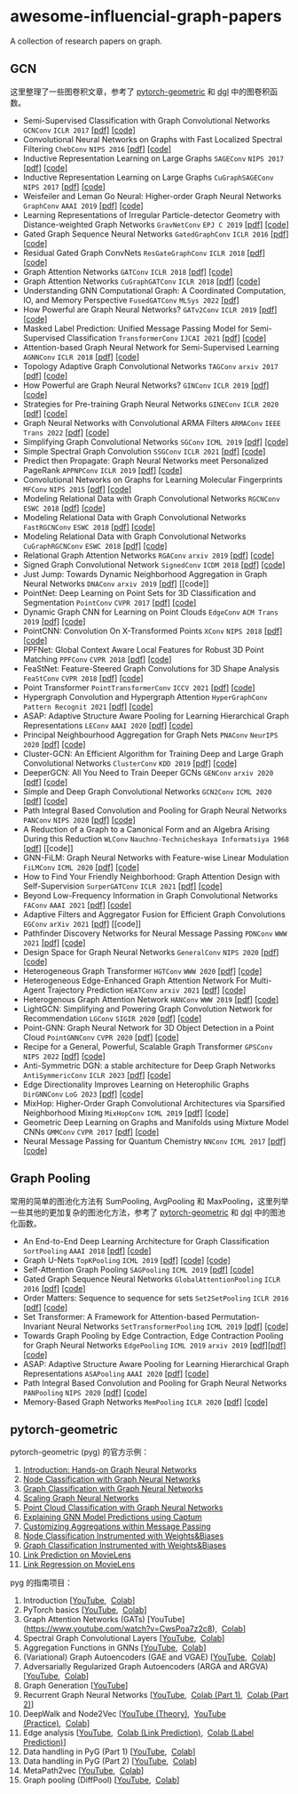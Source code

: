 # awesome-influencial-graph-papers

A collection of research papers on graph.

## GCN

这里整理了一些图卷积文章，参考了 [pytorch-geometric](https://pytorch-geometric.readthedocs.io/en/latest/modules/nn.html#pooling-layers) 和 [dgl](https://docs.dgl.ai/api/python/nn-pytorch.html#global-pooling-layers) 中的图卷积函数。
- Semi-Supervised Classification with Graph Convolutional Networks `GCNConv` `ICLR 2017` [\[pdf\]](https://arxiv.org/pdf/1609.02907.pdf) [\[code\]](https://github.com/tkipf/pygcn)
- Convolutional Neural Networks on Graphs with Fast Localized Spectral Filtering `ChebConv` `NIPS 2016` [\[pdf\]](https://arxiv.org/pdf/1606.09375.pdf) [\[code\]](https://github.com/mdeff/cnn_graph)
- Inductive Representation Learning on Large Graphs `SAGEConv` `NIPS 2017` [\[pdf\]](https://arxiv.org/pdf/1706.02216.pdf) [\[code\]](https://github.com/williamleif/GraphSAGE)
- Inductive Representation Learning on Large Graphs `CuGraphSAGEConv` `NIPS 2017` [\[pdf\]](https://arxiv.org/pdf/1706.02216.pdf) [\[code\]](https://github.com/williamleif/GraphSAGE)
- Weisfeiler and Leman Go Neural: Higher-order Graph Neural Networks `GraphConv` `AAAI 2019` [\[pdf\]](https://arxiv.org/pdf/1810.02244.pdf) [\[code\]](https://github.com/chrsmrrs/k-gnn)
- Learning Representations of Irregular Particle-detector Geometry with Distance-weighted Graph Networks `GravNetConv` `EPJ C 2019` [\[pdf\]](https://arxiv.org/pdf/1902.07987.pdf) [\[code\]](https://github.com/jkiesele/caloGraphNN)
- Gated Graph Sequence Neural Networks `GatedGraphConv` `ICLR 2016` [\[pdf\]](https://arxiv.org/pdf/1511.05493.pdf) [\[code\]](https://github.com/dmlc/dgl/tree/master/examples/pytorch/ggnn)
- Residual Gated Graph ConvNets `ResGateGraphConv` `ICLR 2018` [\[pdf\]](https://arxiv.org/pdf/1711.07553.pdf) [\[code\]](https://github.com/xbresson/spatial_graph_convnets)
- Graph Attention Networks `GATConv` `ICLR 2018` [\[pdf\]](https://arxiv.org/pdf/1710.10903.pdf) [\[code\]](https://github.com/PetarV-/GAT)
- Graph Attention Networks `CuGraphGATConv` `ICLR 2018` [\[pdf\]](https://arxiv.org/pdf/1710.10903.pdf) [\[code\]](https://github.com/PetarV-/GAT)
- Understanding GNN Computational Graph: A Coordinated Computation, IO, and Memory Perspective `FusedGATConv` `MLSys 2022` [\[pdf\]](https://arxiv.org/abs/2110.09524)
- How Powerful are Graph Neural Networks? `GATv2Conv` `ICLR 2019` [\[pdf\]](https://arxiv.org/pdf/1810.00826.pdf) [\[code\]](https://github.com/weihua916/powerful-gnns)
- Masked Label Prediction: Unified Message Passing Model for Semi-Supervised Classification `TransformerConv` `IJCAI 2021` [\[pdf\]](https://arxiv.org/pdf/2009.03509.pdf) [\[code\]](https://github.com/PaddlePaddle/PGL/tree/main/ogb_examples/nodeproppred/unimp)
- Attention-based Graph Neural Network for Semi-Supervised Learning `AGNNConv` `ICLR 2018` [\[pdf\]](https://arxiv.org/pdf/1803.03735.pdf) [\[code\]](https://github.com/dawnranger/pytorch-AGNN)
- Topology Adaptive Graph Convolutional Networks `TAGConv` `arxiv 2017` [\[pdf\]](https://arxiv.org/pdf/1710.10370.pdf) [\[code\]](https://github.com/dmlc/dgl/tree/master/examples/pytorch/tagcn)
- How Powerful are Graph Neural Networks? `GINConv` `ICLR 2019` [\[pdf\]](https://arxiv.org/pdf/1810.00826.pdf) [\[code\]](https://github.com/weihua916/powerful-gnns)
- Strategies for Pre-training Graph Neural Networks `GINEConv` `ICLR 2020` [\[pdf\]](https://arxiv.org/pdf/1905.12265.pdf) [\[code\]](https://github.com/snap-stanford/pretrain-gnns/)
- Graph Neural Networks with Convolutional ARMA Filters `ARMAConv` `IEEE Trans 2022` [\[pdf\]](https://arxiv.org/pdf/1901.01343.pdf) [\[code\]](https://github.com/dmlc/dgl/tree/master/examples/pytorch/arma)
- Simplifying Graph Convolutional Networks `SGConv` `ICML 2019` [\[pdf\]](https://arxiv.org/pdf/1902.07153.pdf) [\[code\]](https://github.com/Tiiiger/SGC)
- Simple Spectral Graph Convolution `SSGConv` `ICLR 2021` [\[pdf\]](https://openreview.net/pdf?id=CYO5T-YjWZV) [\[code\]](https://github.com/allenhaozhu/SSGC)
- Predict then Propagate: Graph Neural Networks meet Personalized PageRank `APPNPConv` `ICLR 2019` [\[pdf\]](https://arxiv.org/pdf/1810.05997.pdf) [\[code\]](https://github.com/gasteigerjo/ppnp)
- Convolutional Networks on Graphs for Learning Molecular Fingerprints `MFConv` `NIPS 2015` [\[pdf\]](https://arxiv.org/pdf/1509.09292.pdf) [\[code\]](https://github.com/HIPS/neural-fingerprint)
- Modeling Relational Data with Graph Convolutional Networks `RGCNConv` `ESWC 2018` [\[pdf\]](https://arxiv.org/pdf/1703.06103.pdf) [\[code\]](https://github.com/tkipf/relational-gcn)
- Modeling Relational Data with Graph Convolutional Networks `FastRGCNConv` `ESWC 2018` [\[pdf\]](https://arxiv.org/pdf/1703.06103.pdf) [\[code\]](https://github.com/tkipf/relational-gcn)
- Modeling Relational Data with Graph Convolutional Networks `CuGraphRGCNConv` `ESWC 2018` [\[pdf\]](https://arxiv.org/pdf/1703.06103.pdf) [\[code\]](https://github.com/tkipf/relational-gcn)
- Relational Graph Attention Networks `RGAConv` `arxiv 2019` [\[pdf\]](https://arxiv.org/abs/1904.05811) [\[code\]](https://github.com/Cartus/AGGCN)
- Signed Graph Convolutional Network `SignedConv` `ICDM 2018` [\[pdf\]](https://arxiv.org/pdf/1808.06354.pdf) [\[code\]](https://github.com/benedekrozemberczki/SGCN)
- Just Jump: Towards Dynamic Neighborhood Aggregation in Graph Neural Networks `DNAConv` `arxiv 2019` [\[pdf\]](https://arxiv.org/abs/1904.04849) [\[code\]]
- PointNet: Deep Learning on Point Sets for 3D Classification and Segmentation `PointConv` `CVPR 2017` [\[pdf\]](https://arxiv.org/pdf/1612.00593.pdf) [\[code\]](https://github.com/charlesq34/pointnet)
- Dynamic Graph CNN for Learning on Point Clouds `EdgeConv` `ACM Trans 2019` [\[pdf\]](https://arxiv.org/pdf/1801.07829.pdf) [\[code\]](https://github.com/WangYueFt/dgcnn)
- PointCNN: Convolution On X-Transformed Points `XConv` `NIPS 2018` [\[pdf\]](https://arxiv.org/pdf/1801.07791.pdf) [\[code\]](https://github.com/yangyanli/PointCNN)
- PPFNet: Global Context Aware Local Features for Robust 3D Point Matching `PPFConv` `CVPR 2018` [\[pdf\]](https://arxiv.org/pdf/1802.02669.pdf) [\[code\]](https://github.com/vinits5/learning3d)
- FeaStNet: Feature-Steered Graph Convolutions for 3D Shape Analysis `FeaStConv` `CVPR 2018` [\[pdf\]](https://arxiv.org/abs/1706.05206) [\[code\]](https://github.com/nitika-verma/FeaStNet)
- Point Transformer `PointTransformerConv` `ICCV 2021` [\[pdf\]](https://arxiv.org/abs/2012.09164) [\[code\]](https://github.com/yangyanli/PointCNN)
- Hypergraph Convolution and Hypergraph Attention `HyperGraphConv` `Pattern Recognit 2021` [\[pdf\]](https://arxiv.org/abs/1901.08150) [\[code\]](https://github.com/pyg-team/pytorch_geometric/blob/master/torch_geometric/nn/conv/hypergraph_conv.py)
- ASAP: Adaptive Structure Aware Pooling for Learning Hierarchical Graph Representations `LEConv` `AAAI 2020` [\[pdf\]](https://arxiv.org/abs/1911.07979) [\[code\]](https://github.com/malllabiisc/ASAP)
- Principal Neighbourhood Aggregation for Graph Nets `PNAConv` `NeurIPS 2020` [\[pdf\]](https://arxiv.org/pdf/2004.05718.pdf) [\[code\]](https://github.com/lukecavabarrett/pna)
- Cluster-GCN: An Efficient Algorithm for Training Deep and Large Graph Convolutional Networks `ClusterConv` `KDD 2019` [\[pdf\]](https://arxiv.org/pdf/1905.07953.pdf) [\[code\]](https://github.com/google-research/google-research)
- DeeperGCN: All You Need to Train Deeper GCNs `GENConv` `arxiv 2020` [\[pdf\]](https://arxiv.org/pdf/2006.07739.pdf) [\[code\]](https://github.com/dmlc/dgl/tree/master/examples/pytorch/deepergcn)
- Simple and Deep Graph Convolutional Networks `GCN2Conv` `ICML 2020` [\[pdf\]](https://arxiv.org/pdf/2007.02133.pdf) [\[code\]](https://github.com/chennnM/GCNII)
- Path Integral Based Convolution and Pooling for Graph Neural Networks `PANConv` `NIPS 2020` [\[pdf\]](https://arxiv.org/pdf/2006.16811.pdf) [\[code\]](https://github.com/YuGuangWang/PAN)
- A Reduction of a Graph to a Canonical Form and an Algebra Arising During this Reduction `WLConv` `Nauchno-Technicheskaya Informatsiya 1968` [\[pdf\]](https://www.iti.zcu.cz/wl2018/pdf/wl_paper_translation.pdf) [\[code\]]
- GNN-FiLM: Graph Neural Networks with Feature-wise Linear Modulation `FiLMConv` `ICML 2020` [\[pdf\]](https://arxiv.org/abs/1906.12192) [\[code\]](https://github.com/dmlc/dgl/tree/master/examples/pytorch/GNN-FiLM)
- How to Find Your Friendly Neighborhood: Graph Attention Design with Self-Supervision `SurperGATConv` `ICLR 2021` [\[pdf\]](https://openreview.net/pdf?id=Wi5KUNlqWty) [\[code\]](https://github.com/dongkwan-kim/SuperGAT)
- Beyond Low-Frequency Information in Graph Convolutional Networks `FAConv` `AAAI 2021` [\[pdf\]](https://arxiv.org/abs/2101.00797) [\[code\]](https://github.com/bdy9527/FAGCN)
- Adaptive Filters and Aggregator Fusion for Efficient Graph Convolutions `EGConv` `arXiv 2021` [\[pdf\]](https://arxiv.org/abs/2104.01481) [\[code\]]
- Pathfinder Discovery Networks for Neural Message Passing `PDNConv` `WWW 2021` [\[pdf\]](https://arxiv.org/abs/2010.12878) [\[code\]](https://github.com/benedekrozemberczki/PDN)
- Design Space for Graph Neural Networks `GeneralConv` `NIPS 2020` [\[pdf\]](https://arxiv.org/pdf/2011.08843.pdf) [\[code\]](https://github.com/snap-stanford/graphgym)
- Heterogeneous Graph Transformer `HGTConv` `WWW 2020` [\[pdf\]](https://arxiv.org/pdf/2003.01332.pdf) [\[code\]](https://github.com/acbull/pyHGT)
- Heterogeneous Edge-Enhanced Graph Attention Network For Multi-Agent Trajectory Prediction `HEATConv` `arxiv 2021` [\[pdf\]](https://arxiv.org/abs/2106.07161) [\[code\]](https://github.com/Xiaoyu006/MATP-with-HEAT)
- Heterogenous Graph Attention Network `HANConv` `WWW 2019` [\[pdf\]](https://arxiv.org/pdf/1903.07293.pdf) [\[code\]](https://github.com/Jhy1993/HAN)
- LightGCN: Simplifying and Powering Graph Convolution Network for Recommendation `LGConv` `SIGIR 2020` [\[pdf\]](https://arxiv.org/pdf/2002.02126.pdf) [\[code\]](https://github.com/gusye1234/pytorch-light-gcn)
- Point-GNN: Graph Neural Network for 3D Object Detection in a Point Cloud `PointGNNConv` `CVPR 2020` [\[pdf\]](https://arxiv.org/pdf/2003.01251.pdf) [\[code\]](https://github.com/WeijingShi/Point-GNN)
- Recipe for a General, Powerful, Scalable Graph Transformer `GPSConv` `NIPS 2022` [\[pdf\]](https://arxiv.org/abs/2205.12454) [\[code\]](https://github.com/rampasek/GraphGPS)
- Anti-Symmetric DGN: a stable architecture for Deep Graph Networks `AntiSymmericConv` `ICLR 2023` [\[pdf\]](https://arxiv.org/abs/2210.09789) [\[code\]](https://github.com/gravins/anti-symmetricdgn)
- Edge Directionality Improves Learning on Heterophilic Graphs `DirGNNConv` `LoG 2023` [\[pdf\]](https://arxiv.org/abs/2305.10498) [\[code\]](https://github.com/emalgorithm/directed-graph-neural-network)
- MixHop: Higher-Order Graph Convolutional Architectures via Sparsified Neighborhood Mixing `MixHopConv` `ICML 2019` [\[pdf\]](https://arxiv.org/pdf/1905.00067.pdf) [\[code\]](https://github.com/samihaija/mixhop)
- Geometric Deep Learning on Graphs and Manifolds using Mixture Model CNNs `GMMConv` `CVPR 2017` [\[pdf\]](https://arxiv.org/pdf/1611.08402.pdf) [\[code\]](https://github.com/dmlc/dgl/tree/master/examples/mxnet/monet)
- Neural Message Passing for Quantum Chemistry `NNConv` `ICML 2017` [\[pdf\]](https://arxiv.org/pdf/1704.01212.pdf) [\[code\]](https://github.com/brain-research/mpnn)


## Graph Pooling
常用的简单的图池化方法有 SumPooling, AvgPooling 和 MaxPooling，这里列举一些其他的更加复杂的图池化方法，参考了 [pytorch-geometric](https://pytorch-geometric.readthedocs.io/en/latest/modules/nn.html#pooling-layers) 和 [dgl](https://docs.dgl.ai/api/python/nn-pytorch.html#global-pooling-layers) 中的图池化函数。
- An End-to-End Deep Learning Architecture for Graph Classification `SortPooling` `AAAI 2018` [\[pdf\]](https://ojs.aaai.org/index.php/AAAI/article/view/11782) [\[code\]](https://github.com/muhanzhang/DGCNN)
- Graph U-Nets `TopKPooling` `ICML 2019` [\[pdf\]](https://arxiv.org/abs/1905.05178) [\[code\]](https://github.com/HongyangGao/Graph-U-Nets) [\[code\]](https://github.com/dmlc/dgl/tree/master/examples/pytorch/sagpool)
- Self-Attention Graph Pooling `SAGPooling` `ICML 2019` [\[pdf\]](https://arxiv.org/abs/1904.08082) [\[code\]](https://github.com/dmlc/dgl/tree/master/examples/pytorch/sagpool)
- Gated Graph Sequence Neural Networks `GlobalAttentionPooling` `ICLR 2016` [\[pdf\]](https://arxiv.org/abs/1511.05493) [\[code\]](https://github.com/dmlc/dgl/tree/master/examples/pytorch/ggnn)
- Order Matters: Sequence to sequence for sets `Set2SetPooling` `ICLR 2016` [\[pdf\]](https://arxiv.org/abs/1511.06391) [\[code\]](https://github.com/pyg-team/pytorch_geometric/blob/master/torch_geometric/nn/aggr/set2set.py)
- Set Transformer: A Framework for Attention-based Permutation-Invariant Neural Networks `SetTransformerPooling` `ICML 2019` [\[pdf\]](https://arxiv.org/abs/1810.00825) [\[code\]](https://github.com/juho-lee/set_transformer)
- Towards Graph Pooling by Edge Contraction, Edge Contraction Pooling for Graph Neural Networks  `EdgePooling` `ICML 2019` `arxiv 2019` [\[pdf\]](https://mediatum.ub.tum.de/doc/1521739/document.pdf)[\[pdf\]](https://arxiv.org/abs/1905.10990) [\[code\]](https://github.com/pyg-team/pytorch_geometric/blob/master/torch_geometric/nn/pool/edge_pool.py)
- ASAP: Adaptive Structure Aware Pooling for Learning Hierarchical Graph Representations `ASAPooling` `AAAI 2020` [\[pdf\]](https://arxiv.org/abs/1911.07979) [\[code\]](https://github.com/malllabiisc/ASAP)
- Path Integral Based Convolution and Pooling for Graph Neural Networks `PANPooling` `NIPS 2020` [\[pdf\]](https://arxiv.org/abs/2006.16811) [\[code\]](https://github.com/YuGuangWang/PAN)
- Memory-Based Graph Networks `MemPooling` `ICLR 2020` [\[pdf\]](https://arxiv.org/abs/2002.09518) [\[code\]](https://github.com/amirkhas/GraphMemoryNet)

## pytorch-geometric

pytorch-geometric (pyg) 的官方示例：

1. [Introduction: Hands-on Graph Neural Networks](https://colab.research.google.com/drive/1h3-vJGRVloF5zStxL5I0rSy4ZUPNsjy8?usp=sharing)
2. [Node Classification with Graph Neural Networks](https://colab.research.google.com/drive/14OvFnAXggxB8vM4e8vSURUp1TaKnovzX?usp=sharing)
3. [Graph Classification with Graph Neural Networks](https://colab.research.google.com/drive/1I8a0DfQ3fI7Njc62__mVXUlcAleUclnb?usp=sharing)
4. [Scaling Graph Neural Networks](https://colab.research.google.com/drive/1XAjcjRHrSR_ypCk_feIWFbcBKyT4Lirs?usp=sharing)
5. [Point Cloud Classification with Graph Neural Networks](https://colab.research.google.com/drive/1D45E5bUK3gQ40YpZo65ozs7hg5l-eo_U?usp=sharing)
6. [Explaining GNN Model Predictions using Captum](https://colab.research.google.com/drive/1fLJbFPz0yMCQg81DdCP5I8jXw9LoggKO?usp=sharing)
7. [Customizing Aggregations within Message Passing](https://colab.research.google.com/drive/1KKw-VUDQuHhMo7sCd7ZaRROza3leBjRR?usp=sharing)
8. [Node Classification Instrumented with Weights&Biases](https://colab.research.google.com/github/wandb/examples/blob/master/colabs/pyg/8_Node_Classification_(with_W&B).ipynb)
9. [Graph Classification Instrumented with Weights&Biases](https://colab.research.google.com/github/wandb/examples/blob/pyg/graph-classification/colabs/pyg/Graph_Classification_with_PyG_and_W%26B.ipynb)
10. [Link Prediction on MovieLens](https://colab.research.google.com/drive/1xpzn1Nvai1ygd_P5Yambc_oe4VBPK_ZT?usp=sharing)
11. [Link Regression on MovieLens](https://colab.research.google.com/drive/1N3LvAO0AXV4kBPbTMX866OwJM9YS6Ji2?usp=sharing)

pyg 的指南项目：

1. Introduction \[[YouTube](https://www.youtube.com/watch?v=JtDgmmQ60x8),  [Colab](https://colab.research.google.com/github/AntonioLonga/PytorchGeometricTutorial/blob/main/Tutorial1/Tutorial1.ipynb)\]
2. PyTorch basics \[[YouTube](https://www.youtube.com/watch?v=UHrhp2l_knU),  [Colab](https://colab.research.google.com/github/AntonioLonga/PytorchGeometricTutorial/blob/main/Tutorial2/Tutorial2.ipynb)\]
3. Graph Attention Networks (GATs) \[YouTube](https://www.youtube.com/watch?v=CwsPoa7z2c8),  [Colab](https://colab.research.google.com/github/AntonioLonga/PytorchGeometricTutorial/blob/main/Tutorial3/Tutorial3.ipynb)\]
4. Spectral Graph Convolutional Layers \[[YouTube](https://www.youtube.com/watch?v=Ghw-fp_2HFM),  [Colab](https://colab.research.google.com/github/AntonioLonga/PytorchGeometricTutorial/blob/main/Tutorial4/Tutorial4.ipynb)\]
5. Aggregation Functions in GNNs \[[YouTube](https://www.youtube.com/watch?v=tGXovxQ7hKU),  [Colab](https://colab.research.google.com/github/AntonioLonga/PytorchGeometricTutorial/blob/main/Tutorial5/Aggregation%20Tutorial.ipynb)\]
6. (Variational) Graph Autoencoders (GAE and VGAE) \[[YouTube](https://www.youtube.com/watch?v=qA6U4nIK62E),  [Colab](https://colab.research.google.com/github/AntonioLonga/PytorchGeometricTutorial/blob/main/Tutorial6/Tutorial6.ipynb)\]
7. Adversarially Regularized Graph Autoencoders (ARGA and ARGVA) \[[YouTube](https://www.youtube.com/watch?v=hZkLu2OaHD0),  [Colab](https://colab.research.google.com/github/AntonioLonga/PytorchGeometricTutorial/blob/main/Tutorial7/Tutorial7.ipynb)\]
8. Graph Generation \[[YouTube](https://www.youtube.com/watch?v=embpBq1gHAE)\]
9. Recurrent Graph Neural Networks \[[YouTube](https://www.youtube.com/watch?v=v7TQ2DUoaBY),  [Colab (Part 1)](https://colab.research.google.com/github/AntonioLonga/PytorchGeometricTutorial/blob/main/Tutorial9/Tutorial9.ipynb),  [Colab (Part 2)](https://colab.research.google.com/github/AntonioLonga/PytorchGeometricTutorial/blob/main/Tutorial9/RecGNN_tutorial.ipynb)\]
10. DeepWalk and Node2Vec \[[YouTube (Theory)](https://www.youtube.com/watch?v=QZQBnl1QbCQ),  [YouTube (Practice)](https://youtu.be/5YOcpI3dB7I),  [Colab](https://colab.research.google.com/github/AntonioLonga/PytorchGeometricTutorial/blob/main/Tutorial11/Tutorial11.ipynb)\]
11. Edge analysis \[[YouTube](https://www.youtube.com/watch?v=m1G7oS9hmwE),  [Colab (Link Prediction)](https://colab.research.google.com/github/AntonioLonga/PytorchGeometricTutorial/blob/main/Tutorial12/Tutorial12%20GAE%20for%20link%20prediction.ipynb),  [Colab (Label Prediction)](https://colab.research.google.com/github/AntonioLonga/PytorchGeometricTutorial/blob/main/Tutorial12/Tutorial12%20Node2Vec%20for%20label%20prediction.ipynb)\]
12. Data handling in PyG (Part 1) \[[YouTube](https://www.youtube.com/watch?v=Vz5bT8Xw6Dc),  [Colab](https://colab.research.google.com/github/AntonioLonga/PytorchGeometricTutorial/blob/main/Tutorial14/Tutorial14.ipynb)\]
13. Data handling in PyG (Part 2) \[[YouTube](https://www.youtube.com/watch?v=Q5T-JdyVCfs),  [Colab](https://colab.research.google.com/github/AntonioLonga/PytorchGeometricTutorial/blob/main/Tutorial15/Tutorial15.ipynb)\]
14. MetaPath2vec \[[YouTube](https://www.youtube.com/watch?v=GtPoGehuKYY),  [Colab](https://colab.research.google.com/github/AntonioLonga/PytorchGeometricTutorial/blob/main/Tutorial13/Tutorial13.ipynb)\]
15. Graph pooling (DiffPool) \[[YouTube](https://www.youtube.com/watch?v=Uqc3O3-oXxM),  [Colab](https://colab.research.google.com/github/AntonioLonga/PytorchGeometricTutorial/blob/main/Tutorial16/Tutorial16.ipynb)\]

